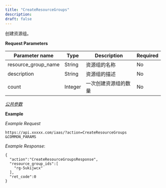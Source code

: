 ```yaml
---
title: "CreateResourceGroups"
description: 
draft: false
---
```




创建资源组。

**Request Parameters**

| Parameter name | Type | Description | Required |
| --- | --- | --- | --- |
| resource_group_name | String | 资源组的名称 | No |
| description | String | 资源组的描述 | No |
| count | Integer | 一次创建资源组的数量 | No |

[_公共参数_](../../../parameters/)

**Example**

_Example Request_

```
https://api.xxxxx.com/iaas/?action=CreateResourceGroups
&COMMON_PARAMS
```

_Example Response_:

```
{
  "action":"CreateResourceGroupsResponse",
  "resource_group_ids":[
    "rg-5ukijwcx"
  ],
  "ret_code":0
}
```
